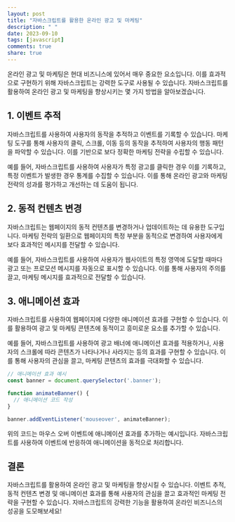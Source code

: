 ```yaml
---
layout: post
title: "자바스크립트를 활용한 온라인 광고 및 마케팅"
description: " "
date: 2023-09-10
tags: [javascript]
comments: true
share: true
---
```


온라인 광고 및 마케팅은 현대 비즈니스에 있어서 매우 중요한 요소입니다. 이를 효과적으로 구현하기 위해 자바스크립트는 강력한 도구로 사용될 수 있습니다. 자바스크립트를 활용하여 온라인 광고 및 마케팅을 향상시키는 몇 가지 방법을 알아보겠습니다.

## 1. 이벤트 추적

자바스크립트를 사용하여 사용자의 동작을 추적하고 이벤트를 기록할 수 있습니다. 마케팅 도구를 통해 사용자의 클릭, 스크롤, 이동 등의 동작을 추적하여 사용자의 행동 패턴을 파악할 수 있습니다. 이를 기반으로 보다 정확한 마케팅 전략을 수립할 수 있습니다.

예를 들어, 자바스크립트를 사용하여 사용자가 특정 광고를 클릭한 경우 이를 기록하고, 특정 이벤트가 발생한 경우 통계를 수집할 수 있습니다. 이를 통해 온라인 광고와 마케팅 전략의 성과를 평가하고 개선하는 데 도움이 됩니다.

## 2. 동적 컨텐츠 변경

자바스크립트는 웹페이지의 동적 컨텐츠를 변경하거나 업데이트하는 데 유용한 도구입니다. 마케팅 전략의 일환으로 웹페이지의 특정 부분을 동적으로 변경하여 사용자에게 보다 효과적인 메시지를 전달할 수 있습니다.

예를 들어, 자바스크립트를 사용하여 사용자가 웹사이트의 특정 영역에 도달할 때마다 광고 또는 프로모션 메시지를 자동으로 표시할 수 있습니다. 이를 통해 사용자의 주의를 끌고, 마케팅 메시지를 효과적으로 전달할 수 있습니다.

## 3. 애니메이션 효과

자바스크립트를 사용하여 웹페이지에 다양한 애니메이션 효과를 구현할 수 있습니다. 이를 활용하여 광고 및 마케팅 콘텐츠에 동적이고 흥미로운 요소를 추가할 수 있습니다. 

예를 들어, 자바스크립트를 사용하여 광고 배너에 애니메이션 효과를 적용하거나, 사용자의 스크롤에 따라 콘텐츠가 나타나거나 사라지는 등의 효과를 구현할 수 있습니다. 이를 통해 사용자의 관심을 끌고, 마케팅 콘텐츠의 효과를 극대화할 수 있습니다.

```javascript
// 애니메이션 효과 예시
const banner = document.querySelector('.banner');

function animateBanner() {
  // 애니메이션 코드 작성
}

banner.addEventListener('mouseover', animateBanner);
```

위의 코드는 마우스 오버 이벤트에 애니메이션 효과를 추가하는 예시입니다. 자바스크립트를 사용하여 이벤트에 반응하여 애니메이션을 동적으로 처리합니다.

## 결론

자바스크립트를 활용하여 온라인 광고 및 마케팅을 향상시킬 수 있습니다. 이벤트 추적, 동적 컨텐츠 변경 및 애니메이션 효과를 통해 사용자의 관심을 끌고 효과적인 마케팅 전략을 구현할 수 있습니다. 자바스크립트의 강력한 기능을 활용하여 온라인 비즈니스의 성공을 도모해보세요!